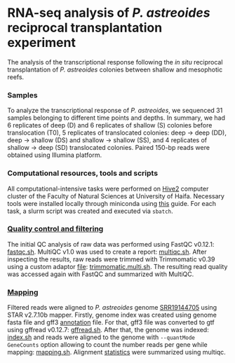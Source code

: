 # RNA-seq analysis of *P. astreoides* reciprocal transplantation experiment

The analysis of the transcriptional response following the *in situ* reciprocal transplantation of *P. astreoides* colonies between shallow and mesophotic reefs.

### Samples
To analyze the transcriptional response of *P. astreoides*, we sequenced 31 samples belonging to different time points and depths. In summary, we had 6 replicates of deep (D) and 6 replicates of shallow (S) colonies before translocation (T0), 5 replicates of translocated colonies: deep &rarr; deep (DD), deep &rarr; shallow (DS) and shallow &rarr; shallow (SS), and 4 replicates of shallow &rarr; deep (SD) translocated colonies. Paired 150-bp reads were obtained using Illumina platform. 

### Computational resources, tools and scripts
All computational-intensive tasks were performed on [Hive2](https://hivehpc.haifa.ac.il/) computer cluster of the Faculty of Natural Sciences at University of Haifa. Necessary tools were installed locally through miniconda using [this](https://docs.vultr.com/how-to-install-miniconda-on-ubuntu-22-04) guide. For each task, a slurm script was created and executed via `sbatch`. 

### [Quality control and filtering](https://github.com/talimass/Cayman-translocation/tree/main/RNAseq_analysis/QC_Filtering) 
The initial QC analysis of raw data was performed using FastQC v0.12.1: [fastqc.sh](https://github.com/talimass/Cayman-translocation/blob/main/RNAseq_analysis/QC_Filtering/fastqc.sh). MultiQC v1.0 was used to create a report: [multiqc.sh](https://github.com/talimass/Cayman-translocation/blob/main/RNAseq_analysis/QC_Filtering/multiqc.sh). After inspecting the results, raw reads were trimmed with Trimmomatic v0.39 using a custom adaptor [file](https://github.com/talimass/Cayman-translocation/blob/main/RNAseq_analysis/QC_Filtering/Sequencing_adaptors.fasta): [trimmomatic.multi.sh](https://github.com/talimass/Cayman-translocation/blob/main/RNAseq_analysis/QC_Filtering/trimmomatic.multi.sh). The resulting read quality was accessed again with FastQC and summarized with MultiQC. 

### [Mapping](https://github.com/talimass/Cayman-translocation/tree/main/RNAseq_analysis/Mapping)
Filtered reads were aligned to *P. astreoides* genome [SRR19144705](https://www.ncbi.nlm.nih.gov/sra/?term=SRR19144705) using STAR v2.7.10b mapper. Firstly, genome index was created using genome fasta file and gff3 [annotation](https://osf.io/f7sc5) file. For that, gff3 file was converted to gtf using gffread v0.12.7: [gffread.sh](https://github.com/talimass/Cayman-translocation/blob/main/RNAseq_analysis/Mapping/gffread.sh). After that, the genome was indexed: [index.sh](https://github.com/talimass/Cayman-translocation/blob/main/RNAseq_analysis/Mapping/index.sh) and reads were aligned to the genome with  `--quantMode GeneCounts` option allowing to count the number reads per gene while mapping: [mapping.sh](https://github.com/talimass/Cayman-translocation/blob/main/RNAseq_analysis/Mapping/mapping.sh). Alignment [statistics](https://github.com/talimass/Cayman-translocation/blob/main/RNAseq_analysis/Mapping/results/multiqc.star_report.html) were summarized using multiqc.   
